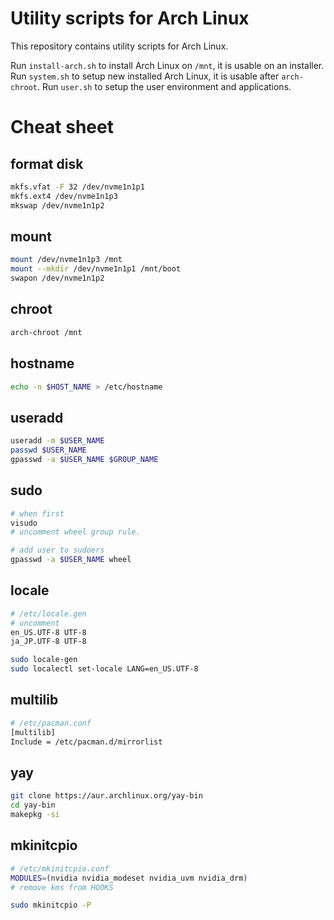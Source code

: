 # Utility scripts for Arch Linux

This repository contains utility scripts for Arch Linux.

Run `install-arch.sh` to install Arch Linux on `/mnt`, it is usable on an installer.
Run `system.sh` to setup new installed Arch Linux, it is usable after `arch-chroot`.
Run `user.sh` to setup the user environment and applications.

# Cheat sheet

## format disk

```bash
mkfs.vfat -F 32 /dev/nvme1n1p1
mkfs.ext4 /dev/nvme1n1p3
mkswap /dev/nvme1n1p2
```

## mount

```bash
mount /dev/nvme1n1p3 /mnt
mount --mkdir /dev/nvme1n1p1 /mnt/boot
swapon /dev/nvme1n1p2
```

## chroot

```bash
arch-chroot /mnt
```

## hostname

```bash
echo -n $HOST_NAME > /etc/hostname
```

## useradd

```bash
useradd -m $USER_NAME
passwd $USER_NAME
gpasswd -a $USER_NAME $GROUP_NAME
```

## sudo

```bash
# when first
visudo
# uncomment wheel group rule.

# add user to sudoers
gpasswd -a $USER_NAME wheel
```

## locale
```bash
# /etc/locale.gen
# uncomment
en_US.UTF-8 UTF-8
ja_JP.UTF-8 UTF-8

sudo locale-gen
sudo localectl set-locale LANG=en_US.UTF-8
```

## multilib

```bash
# /etc/pacman.conf
[multilib]
Include = /etc/pacman.d/mirrorlist
```

## yay

```bash
git clone https://aur.archlinux.org/yay-bin
cd yay-bin
makepkg -si
```

## mkinitcpio
```bash
# /etc/mkinitcpio.conf
MODULES=(nvidia nvidia_modeset nvidia_uvm nvidia_drm)
# remove kms from HOOKS

sudo mkinitcpio -P
```
